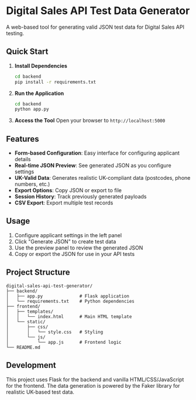 # Digital Sales API Test Data Generator

A web-based tool for generating valid JSON test data for Digital Sales API testing.

## Quick Start

1. **Install Dependencies**
   ```bash
   cd backend
   pip install -r requirements.txt
   ```

2. **Run the Application**
   ```bash
   cd backend
   python app.py
   ```

3. **Access the Tool**
   Open your browser to `http://localhost:5000`

## Features

- **Form-based Configuration**: Easy interface for configuring applicant details
- **Real-time JSON Preview**: See generated JSON as you configure settings
- **UK-Valid Data**: Generates realistic UK-compliant data (postcodes, phone numbers, etc.)
- **Export Options**: Copy JSON or export to file
- **Session History**: Track previously generated payloads
- **CSV Export**: Export multiple test records

## Usage

1. Configure applicant settings in the left panel
2. Click "Generate JSON" to create test data
3. Use the preview panel to review the generated JSON
4. Copy or export the JSON for use in your API tests

## Project Structure

```
digital-sales-api-test-generator/
├── backend/
│   ├── app.py              # Flask application
│   └── requirements.txt    # Python dependencies
├── frontend/
│   ├── templates/
│   │   └── index.html      # Main HTML template
│   └── static/
│       ├── css/
│       │   └── style.css   # Styling
│       └── js/
│           └── app.js      # Frontend logic
└── README.md
```

## Development

This project uses Flask for the backend and vanilla HTML/CSS/JavaScript for the frontend. The data generation is powered by the Faker library for realistic UK-based test data.